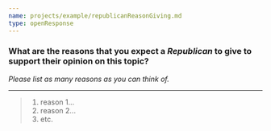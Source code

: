 ```yaml
---
name: projects/example/republicanReasonGiving.md
type: openResponse
---
```


### What are the reasons that you expect a _Republican_ to give to support their opinion on this topic?

_Please list as many reasons as you can think of._

---

> 1. reason 1...
> 2. reason 2...
> 3. etc.
